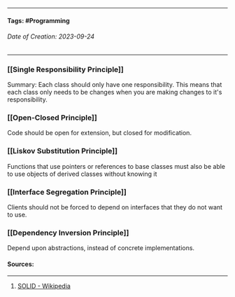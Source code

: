 __________________________________________________________________________
#### **Tags:** #Programming 
###### *Date of Creation: 2023-09-24*
__________________________________________________________________________ 
### [[Single Responsibility Principle]]

Summary: Each class should only have one responsibility. This means that each class only needs to be changes when you are making changes to it's responsibility.
### [[Open-Closed Principle]]
Code should be open for extension, but closed for modification.
### [[Liskov Substitution Principle]]
Functions that use pointers or references to base classes must also be able to use objects of derived classes without knowing it
### [[Interface Segregation Principle]]
Clients should not be forced to depend on interfaces that they do not want to use.
### [[Dependency Inversion Principle]]
Depend upon abstractions, instead of concrete implementations.

#### Sources:
__________________________________________________________________________
1. [SOLID - Wikipedia](https://en.wikipedia.org/wiki/SOLID)